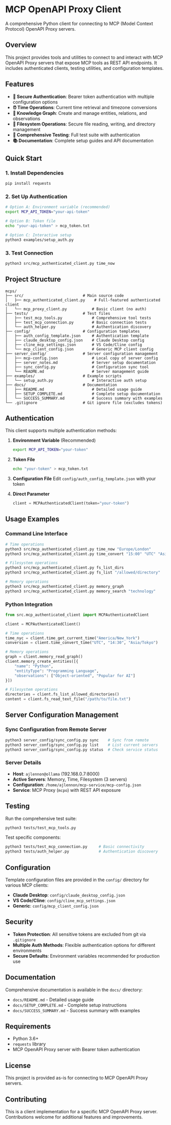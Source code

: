 # MCP OpenAPI Proxy Client

A comprehensive Python client for connecting to MCP (Model Context Protocol) OpenAPI Proxy servers.

## Overview

This project provides tools and utilities to connect to and interact with MCP OpenAPI Proxy servers that expose MCP tools as REST API endpoints. It includes authenticated clients, testing utilities, and configuration templates.

## Features

- **🔐 Secure Authentication**: Bearer token authentication with multiple configuration options
- **⏰ Time Operations**: Current time retrieval and timezone conversions
- **🧠 Knowledge Graph**: Create and manage entities, relations, and observations
- **📁 Filesystem Operations**: Secure file reading, writing, and directory management
- **🧪 Comprehensive Testing**: Full test suite with authentication
- **📚 Documentation**: Complete setup guides and API documentation

## Quick Start

### 1. Install Dependencies
```bash
pip install requests
```

### 2. Set Up Authentication
```bash
# Option A: Environment variable (recommended)
export MCP_API_TOKEN="your-api-token"

# Option B: Token file
echo "your-api-token" > mcp_token.txt

# Option C: Interactive setup
python3 examples/setup_auth.py
```

### 3. Test Connection
```bash
python3 src/mcp_authenticated_client.py time_now
```

## Project Structure

```
mcps/
├── src/                          # Main source code
│   ├── mcp_authenticated_client.py    # Full-featured authenticated client
│   └── mcp_proxy_client.py           # Basic client (no auth)
├── tests/                        # Test files
│   ├── test_mcp_tools.py             # Comprehensive tool tests
│   ├── test_mcp_connection.py        # Basic connection tests
│   └── auth_helper.py                # Authentication discovery
├── config/                       # Configuration templates
│   ├── auth_config_template.json     # Authentication template
│   ├── claude_desktop_config.json    # Claude Desktop config
│   ├── cline_mcp_settings.json       # VS Code/Cline config
│   └── mcp_client_config.json        # Generic MCP client config
├── server_config/                # Server configuration management
│   ├── mcp-config.json               # Local copy of server config
│   ├── server_notes.md               # Server setup documentation
│   ├── sync_config.py                # Configuration sync tool
│   └── README.md                     # Server management guide
├── examples/                     # Example scripts
│   └── setup_auth.py                 # Interactive auth setup
├── docs/                         # Documentation
│   ├── README.md                     # Detailed usage guide
│   ├── SETUP_COMPLETE.md             # Complete setup documentation
│   └── SUCCESS_SUMMARY.md            # Success summary with examples
└── .gitignore                    # Git ignore file (excludes tokens)
```

## Authentication

This client supports multiple authentication methods:

1. **Environment Variable** (Recommended)
   ```bash
   export MCP_API_TOKEN="your-token"
   ```

2. **Token File**
   ```bash
   echo "your-token" > mcp_token.txt
   ```

3. **Configuration File**
   Edit `config/auth_config_template.json` with your token

4. **Direct Parameter**
   ```python
   client = MCPAuthenticatedClient(token="your-token")
   ```

## Usage Examples

### Command Line Interface
```bash
# Time operations
python3 src/mcp_authenticated_client.py time_now "Europe/London"
python3 src/mcp_authenticated_client.py time_convert "15:00" "UTC" "Asia/Tokyo"

# Filesystem operations
python3 src/mcp_authenticated_client.py fs_list_dirs
python3 src/mcp_authenticated_client.py fs_list "/allowed/directory"

# Memory operations
python3 src/mcp_authenticated_client.py memory_graph
python3 src/mcp_authenticated_client.py memory_search "technology"
```

### Python Integration
```python
from src.mcp_authenticated_client import MCPAuthenticatedClient

client = MCPAuthenticatedClient()

# Time operations
time_nyc = client.time_get_current_time("America/New_York")
conversion = client.time_convert_time("UTC", "14:30", "Asia/Tokyo")

# Memory operations
graph = client.memory_read_graph()
client.memory_create_entities([{
    "name": "Python",
    "entityType": "Programming Language",
    "observations": ["Object-oriented", "Popular for AI"]
}])

# Filesystem operations
directories = client.fs_list_allowed_directories()
content = client.fs_read_text_file("/path/to/file.txt")
```

## Server Configuration Management

### Sync Configuration from Remote Server
```bash
python3 server_config/sync_config.py sync    # Sync from remote
python3 server_config/sync_config.py list    # List current servers
python3 server_config/sync_config.py status  # Check service status
```

### Server Details
- **Host**: `ajlennon@ollama` (192.168.0.7:8000)
- **Active Servers**: Memory, Time, Filesystem (3 servers)
- **Configuration**: `/home/ajlennon/mcp-service/mcp-config.json`
- **Service**: MCP Proxy (`mcpo`) with REST API exposure

## Testing

Run the comprehensive test suite:
```bash
python3 tests/test_mcp_tools.py
```

Test specific components:
```bash
python3 tests/test_mcp_connection.py     # Basic connectivity
python3 tests/auth_helper.py             # Authentication discovery
```

## Configuration

Template configuration files are provided in the `config/` directory for various MCP clients:

- **Claude Desktop**: `config/claude_desktop_config.json`
- **VS Code/Cline**: `config/cline_mcp_settings.json`
- **Generic**: `config/mcp_client_config.json`

## Security

- **Token Protection**: All sensitive tokens are excluded from git via `.gitignore`
- **Multiple Auth Methods**: Flexible authentication options for different environments
- **Secure Defaults**: Environment variables recommended for production use

## Documentation

Comprehensive documentation is available in the `docs/` directory:

- `docs/README.md` - Detailed usage guide
- `docs/SETUP_COMPLETE.md` - Complete setup instructions
- `docs/SUCCESS_SUMMARY.md` - Success summary with examples

## Requirements

- Python 3.6+
- `requests` library
- MCP OpenAPI Proxy server with Bearer token authentication

## License

This project is provided as-is for connecting to MCP OpenAPI Proxy servers.

## Contributing

This is a client implementation for a specific MCP OpenAPI Proxy server. Contributions welcome for additional features and improvements.